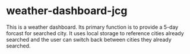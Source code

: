 # weather-dashboard-jcg
This is a weather dashboard. Its primary function is to provide a 5-day forcast for searched city. It uses local storage to reference cities already searched and the user can switch back between cities they already searched. 
